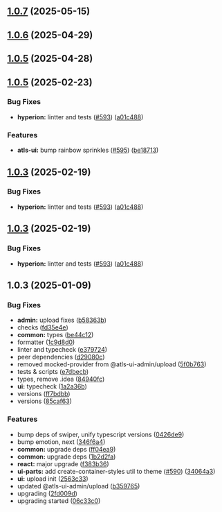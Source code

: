 

## [1.0.7](https://github.com/atls/hyperion/compare/@atls-ui-admin/upload@1.0.6...@atls-ui-admin/upload@1.0.7) (2025-05-15)






## [1.0.6](https://github.com/atls/hyperion/compare/@atls-ui-admin/upload@1.0.5...@atls-ui-admin/upload@1.0.6) (2025-04-29)






## [1.0.5](https://github.com/atls/hyperion/compare/@atls-ui-admin/upload@1.0.5...@atls-ui-admin/upload@1.0.5) (2025-04-28)






## [1.0.5](https://github.com/atls/hyperion/compare/@atls-ui-admin/upload@1.0.3...@atls-ui-admin/upload@1.0.5) (2025-02-23)


### Bug Fixes


* **hyperion:** lintter and tests ([#593](https://github.com/atls/hyperion/issues/593)) ([a01c488](https://github.com/atls/hyperion/commit/a01c488064d6386f754aafd2eecb28a19396635e))

### Features


* **atls-ui:** bump rainbow sprinkles ([#595](https://github.com/atls/hyperion/issues/595)) ([be18713](https://github.com/atls/hyperion/commit/be1871351926c38605bbed4d7aa11a4759f80f3d))





## [1.0.3](https://github.com/atls/hyperion/compare/@atls-ui-admin/upload@1.0.3...@atls-ui-admin/upload@1.0.3) (2025-02-19)


### Bug Fixes


* **hyperion:** lintter and tests ([#593](https://github.com/atls/hyperion/issues/593)) ([a01c488](https://github.com/atls/hyperion/commit/a01c488064d6386f754aafd2eecb28a19396635e))





## [1.0.3](https://github.com/atls/hyperion/compare/@atls-ui-admin/upload@1.0.3...@atls-ui-admin/upload@1.0.3) (2025-02-19)


### Bug Fixes


* **hyperion:** lintter and tests ([#593](https://github.com/atls/hyperion/issues/593)) ([a01c488](https://github.com/atls/hyperion/commit/a01c488064d6386f754aafd2eecb28a19396635e))





## 1.0.3 (2025-01-09)


### Bug Fixes


* **admin:** upload fixes ([b58363b](https://github.com/atls/hyperion/commit/b58363bfc15f242776c46c25ed76d548a893652a))
* checks ([fd35e4e](https://github.com/atls/hyperion/commit/fd35e4e5ee760fed44fc51d0dfc1d3fffaa27a9c))
* **common:** types ([be44c12](https://github.com/atls/hyperion/commit/be44c12e955656a628c1a66972960824f562fc49))
* formatter ([1c9d8d0](https://github.com/atls/hyperion/commit/1c9d8d0b86f101059f77da921ee24199764872b8))
* linter and typecheck ([e379724](https://github.com/atls/hyperion/commit/e379724b7dbf3c8cba2b0b94647239b0b37c5fb8))
* peer dependencies ([d29080c](https://github.com/atls/hyperion/commit/d29080cb0950b04e65ab7755571e350d3450b4dd))
* removed mocked-provider from @atls-ui-admin/upload ([5f0b763](https://github.com/atls/hyperion/commit/5f0b7636d4141af1eeb666cff3ee85106367bf06))
* tests & scripts ([e7dbecb](https://github.com/atls/hyperion/commit/e7dbecb12718ed243206a1ef92bbd4c45e026dbe))
* types, remove .idea ([84940fc](https://github.com/atls/hyperion/commit/84940fcda85eeb1c64d314eec482f19bc191a6a0))
* **ui:** typecheck ([1a2a36b](https://github.com/atls/hyperion/commit/1a2a36b8baeececd0b929dcdb94da3d38ae8ad1e))
* versions ([ff7bdbb](https://github.com/atls/hyperion/commit/ff7bdbb281c9f6e732b06461a0c633c8cc010e46))
* versions ([85caf63](https://github.com/atls/hyperion/commit/85caf6367c3023d0aa50a1b44886d6f3d94ce6ec))

### Features


* bump deps of swiper, unify typescript versions ([0426de9](https://github.com/atls/hyperion/commit/0426de9e4932495b3fc8c3caef4084af452a1342))
* bump emotion, next ([346f6a4](https://github.com/atls/hyperion/commit/346f6a43978912f3be4b09031933ab2a572907b2))
* **common:** upgrade deps ([ff04ea9](https://github.com/atls/hyperion/commit/ff04ea97e10efa26d27a27c37337e5afc62e47bb))
* **common:** upgrade deps ([1b2d2fa](https://github.com/atls/hyperion/commit/1b2d2fac134ec0c834b9410dcf783d2a80278691))
* **react:** major upgrade ([f383b36](https://github.com/atls/hyperion/commit/f383b36618f9daa1b137b394de7a55a03bec25b4))
* **ui-parts:** add create-container-styles util to theme ([#590](https://github.com/atls/hyperion/issues/590)) ([34064a3](https://github.com/atls/hyperion/commit/34064a384192b781fd6d667857f568d4f42228a4))
* **ui:** upload init ([2563c33](https://github.com/atls/hyperion/commit/2563c33ff702f43765591e8c58bc1b2580613f21))
* updated @atls-ui-admin/upload ([b359765](https://github.com/atls/hyperion/commit/b359765c9a2dc0fdaf722315b557c1b0d728340d))
* upgrading ([2fd009d](https://github.com/atls/hyperion/commit/2fd009d9b9fcf0440e865f48ad8571adda170de6))
* upgrading started ([06c33c0](https://github.com/atls/hyperion/commit/06c33c0ac8f7869b55d3f1e7d476edfa99279e18))


